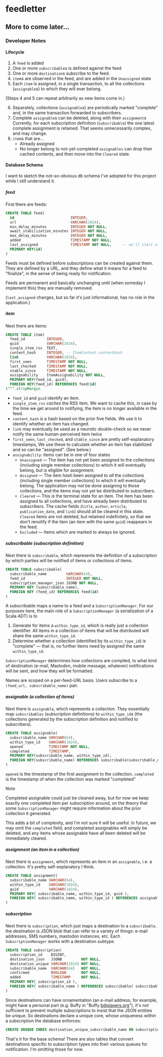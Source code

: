 # feedletter

## More to come later...

### Developer Notes

#### Lifecycle

1. A `feed` is added
2. One or more `subscribable`s is defined against the feed
3. One or more `destination`s subscribe to the feed.
4. `item`s are observed in the feed, and are added in the `Unassigned` state
5. Each `item` is assigned, in a single transaction, to all the collections (`assignable`s) to which they will ever belong.

(Steps 4 and 5 can repeat arbitrarily as new items come in.)

6. Separately, collections (`assignable`s) are periodically marked "complete"
   and, in the same transaction forwarded to subscribers.
7. Complete `assignable`s can be deleted, along with their `assignment`s
   Currently, for each subscription definition (`subscribable`) the one latest
   complete assignment is retained. That seems unnecessarily complex, and may
   change.
9. `item`s that are...
   * Already assigned
   * No longer belong to not-yet-completed `assignables` can drop their cached contents,
     and then move into the `Cleared` state.

#### Database Schema

I want to sketch the not-so-obvious db schema I've adopted for this project while
I still understand it.

##### feed

First there are feeds:

```sql
CREATE TABLE feed(
  id                          INTEGER,
  url                         VARCHAR(1024),
  min_delay_minutes           INTEGER NOT NULL,
  await_stabilization_minutes INTEGER NOT NULL,
  max_delay_minutes           INTEGER NOT NULL,
  added                       TIMESTAMP NOT NULL,
  last_assigned               TIMESTAMP NOT NULL,     -- we'll start at added
  PRIMARY KEY(id)
)
```

Feeds must be defined before subscriptions can be created against them.
They are defined by a URL, and they define what it means for a feed to
"finalize", in the sense of being ready for notification.

Feeds are permanent and basically unchanging until (when someday I implement
this) they are manually removed. 

(`last_assigned` changes, but so far it's
just informational, has no role in the application.)

##### item

Next there are items:

```sql
CREATE TABLE item(
  feed_id          INTEGER,
  guid             VARCHAR(1024),
  single_item_rss  TEXT,
  content_hash     INTEGER, -- ItemContent.contentHash
  link             VARCHAR(1024),
  first_seen       TIMESTAMP NOT NULL,
  last_checked     TIMESTAMP NOT NULL,
  stable_since     TIMESTAMP NOT NULL,
  assignability    ItemAssignability NOT NULL,
  PRIMARY KEY(feed_id, guid),
  FOREIGN KEY(feed_id) REFERENCES feed(id)
)""".stripMargin
```

* `feed_id` and `guid` identify an item.
* `single_item_rss` _caches_ the RSS item.
   We want to cache this, in case by the time we get around to notifying, the item is no longer available in the feed.
* `content_hash` is a hash based on the prior five fields. We use it to identify whether an item has changed.
* `link` may eventually be used as a neurotic double-check so we never notify the same human-perceived item twice
* `first_seen`, `last_checked`, and `stable_since` are pretty self-explanatory timestamps, We use these to
  calculate whether an item has stabilized and so can be "assigned". (See below.)
* `assignability`: items can be in one of four states
    * `Unassigned` — The item has not yet been assigned to the collections (including single member collections)
      to which it will eventually belong, but is eligible for assignment.
    * `Assigned` — The item _hash_ been assigned to _all_ the collections (including single member collections)
      to which it will eventually belong. The application may not be done assigning to those collections, and the
      items may not yet be distributed to subscribers.
    * `Cleared` — This is the terminal state for an item. The item has been assigned to all collections, and have
      already been distributed to subscribers. The cache fields (`title`, `author`, `article`, `publication_date`, and `link`)
      should all be cleared in this state. `Cleared` items are not deleted, but retained indefinitely, so that we don't
      renotify if the item (an item with the same `guid`) reappears in the feed.
    * `Excluded` — Items which are marked to always be ignored.

##### subscribable (subscription definition)

Next there is `subscribable`, which represents the definition of a subscription by which parties will be
notified of items or collections of items.

```sql
CREATE TABLE subscribable(
  subscribable_name         VARCHAR(64),
  feed_id                   INTEGER NOT NULL,
  subscription_manager_json JSONB NOT NULL,
  PRIMARY KEY (subscribable_name),
  FOREIGN KEY (feed_id) REFERENCES feed(id)
)
```

A subscribable maps a name to a feed and a `SubscriptionManager`. For our purposes here,
the main role of a `SubscriptionManager` (a serialization of a Scala ADT) is to

1. Generate for items a `within_type_id`, which is really just a collection identifier.
   All items in a collection of items that will be distributed will share the same `within_type_id`.
2. Determine whether a collection (identified by its `within_type_id`) is "complete" — that is,
   no further items need by assigned the same `within_type_id`.

`SubscriptionManager` determines how collections are compiled, to what kind of destination (e-mail,
Mastodon, mobile message, whatever) notifications will be sent, and how they will be formatted.

Names are scoped on a per-feed-URL basis. Users subscribe to a `(feed_url, subscribable_name)`
pair.

##### assignable (a collection of items)

Next there is `assignable`, which represents a collection. They essentially map
`subscribables` (subscription definitions) to `within_type_id`s (the collections
generated by the subscription definition and notified to subscribers).

```sql
CREATE TABLE assignable(
  subscribable_name VARCHAR(64),
  within_type_id    VARCHAR(1024),
  opened            TIMESTAMP NOT NULL,
  completed         TIMESTAMP,
  PRIMARY KEY(subscribable_name, within_type_id),
  FOREIGN KEY(subscribable_name) REFERENCES subscribable(subscribable_name)
)
```

`opened` is the timestamp of the first assignment to the collection.
`completed` is the timestamp of when the collection was marked "completed"

> [!NOTE]
> Completed assignable could just be cleaned away, but for now we keep exactly
> one completed item per subscription around, on the theory that some `SubscriptionManager`
> might require information about the prior collection it generated.
>
> This adds a bit of complexity, and I'm not sure it will be useful. In future, we
> may omit the `completed` field, and completed assignables will simply be
> deleted, and any items whose assignable have all been deleted will be immediately
> cleared.

##### assignment (an item in a collection)

Next there is `assignment`, which represents an item in an `assignable`, i.e. a collection.
It's pretty self-explanatory I think.

```sql
CREATE TABLE assignment(
  subscribable_name VARCHAR(64),
  within_type_id    VARCHAR(1024),
  guid              VARCHAR(1024),
  PRIMARY KEY( subscribable_name, within_type_id, guid ),
  FOREIGN KEY( subscribable_name, within_type_id ) REFERENCES assignable( subscribable_name, within_type_id )
)
```

##### subscription

Next there is `subscription`, which just maps a destination to a `subscribable`.
the destination is JSON blob that can refer to a variety of things: e-mail addresses, SMS numbers, mastodon instances, etc.
Each `SubscriptionManager` works with a destination subtype. 

```sql
CREATE TABLE subscription(
  subscription_id    BIGINT,
  destination_json   JSONB         NOT NULL,
  destination_unique VARCHAR(1024) NOT NULL,
  subscribable_name  VARCHAR(64)   NOT NULL,
  confirmed          BOOLEAN       NOT NULL,
  added              TIMESTAMP     NOT NULL,
  PRIMARY KEY( subscription_id ),
  FOREIGN KEY( subscribable_name ) REFERENCES subscribable( subscribable_name )
)
```

Since destinations can have ornamentation (an e-mail address,
for example, might have a personal part (e.g. Buffy in "Buffy <b@slayers.org>"), it's not sufficient to prevent multiple
subscriptions to insist that the JSON entities be unique. So destinations declare a unique core, whose uniqueness within
a subscription the database enforces:

```sql
CREATE UNIQUE INDEX destination_unique_subscribable_name ON subscription(destination_unique, subscribable_name)
```

That's it for the base schema! There are also tables that convert destinations specific to subscription
types into their various queues for notification. I'm omitting those for now.

